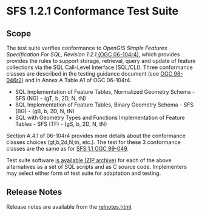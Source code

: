 # SFS 1.2.1 Conformance Test Suite

## Scope

The test suite verifies conformance to _OpenGIS Simple Features Specification
For SQL, Revision 1.2.1_[ (OGC
06-104r4)](http://portal.opengeospatial.org/files/?artifact_id=25354), which
provides provides the rules to support storage, retrieval, query and update of
feature collections via the SQL Call-Level Interface (SQL/CLI). Three
conformance classes are described in the testing guidance document (see [OGC
98-046r2](http://portal.opengeospatial.org/files/?artifact_id=7587)) and in
Annex A Table A1 of OGC 06-104r4.

* SQL Implementation of Feature Tables, Normalized Geometry Schema - SFS (NG) - (gT, b, 2D, N, tN)
* SQL Implementation of Feature Tables, Binary Geometry Schema - SFS (BG) - (gB, b, 2D, N, tN)
* SQL with Geometry Types and Functions Implementation of Feature Tables - SFS (TF) - (gS, b, 2D, N, tN)

Section A.4.1 of 06-104r4 provides more details about the conformance classes
choices (gt,b,2d,N,tn, etc.). The test for these 3 conformance classes are the
same as for [SFS 1.1 OGC
99-049](http://portal.opengeospatial.org/files/?artifact_id=829).

Test suite software [is available (ZIP
archive)](http://portal.opengeospatial.org/files/?artifact_id=16317) for each
of the above alternatives as a set of SQL scripts and as C source code.
Implementers may select either form of test suite for adaptation and testing.

## Release Notes

Release notes are available from the [relnotes.html](relnotes.html).
